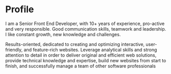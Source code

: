 # Profile
I am a Senior Front End Developer, with 10+ years of experience, pro-active and very responsible. Good communication skills, teamwork and leadership. I like constant growth, new knowledge and challenges.

Results-oriented, dedicated to creating and optimizing interactive, user-friendly, and feature-rich websites. Leverage analytical skills and strong attention to detail in order to deliver original and efficient web solutions, provide technical knowledge and expertise, build new websites from start to finish, and successfully manage a team of other software professionals
